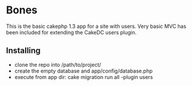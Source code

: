 # Bones #

This is the basic cakephp 1.3 app for a site with users. Very basic MVC has been included for
extending the CakeDC users plugin.

## Installing ##
* clone the repo into /path/to/project/
* create the empty database and app/config/database.php
* execute from app dir: cake migration run all -plugin users

